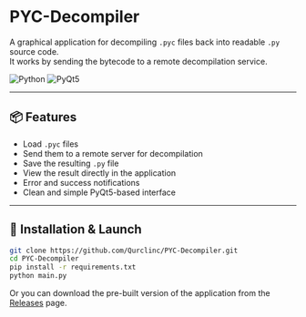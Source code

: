 # PYC-Decompiler

A graphical application for decompiling `.pyc` files back into readable `.py` source code.  
It works by sending the bytecode to a remote decompilation service.

![Python](https://img.shields.io/badge/Python-3.9+-blue.svg)
![PyQt5](https://img.shields.io/badge/GUI-PyQt5-green.svg)

---

## 📦 Features

- Load `.pyc` files
- Send them to a remote server for decompilation
- Save the resulting `.py` file
- View the result directly in the application
- Error and success notifications
- Clean and simple PyQt5-based interface

---

## 🚀 Installation & Launch

```bash
git clone https://github.com/Qurclinc/PYC-Decompiler.git
cd PYC-Decompiler
pip install -r requirements.txt
python main.py
```
Or you can download the pre-built version of the application from the <a href="https://github.com/Qurclinc/Python-Bytecode-Decompiler/releases">Releases</a> page.
